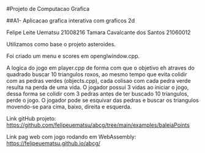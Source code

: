 #Projeto de Computacao Grafica

##A1- Aplicacao grafica interativa com graficos 2d

Felipe Leite Uematsu 21008216
Tamara Cavalcante dos Santos 21060012


Utilizamos como base o projeto asteroides.

Foi criado um menu e scores em openglwindow.cpp.

A logica do jogo em player.cpp de forma com que o objetivo eh atraves do quadrado buscar 10 triangulos roxos, ao mesmo tempo que evita colidir com as pedras verdes (objects.cpp), cada colisao com cada pedra verde resulta na perda de uma vida. O jogador possui 3 vidas ao iniciar o jogo, dessa forma se colidir com 3 pedras antes de ter buscado 10 triangulos, perde o jogo.
O jogador pode se esquivar das pedras e buscar os triangulos movendo-se para cima, baixo, direita e esquerda.


Link gitHub projeto: https://github.com/felipeuematsu/abcg/tree/main/examples/baleiaPoints

Link pag web com jogo rodando em WebAssembly: https://felipeuematsu.github.io/abcg/


